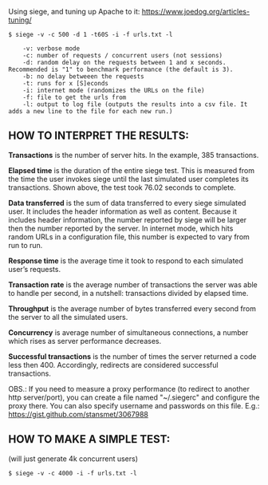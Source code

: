 Using siege, and tuning up Apache to it: https://www.joedog.org/articles-tuning/

    $ siege -v -c 500 -d 1 -t60S -i -f urls.txt -l

        -v: verbose mode
        -c: number of requests / concurrent users (not sessions)
        -d: random delay on the requests between 1 and x seconds. Recommended is "1" to benchmark performance (the default is 3).
        -b: no delay betweeen the requests
        -t: runs for x [S]econds
        -i: internet mode (randomizes the URLs on the file) 
        -f: file to get the urls from
        -l: output to log file (outputs the results into a csv file. It adds a new line to the file for each new run.)

## HOW TO INTERPRET THE RESULTS: 

**Transactions** is the number of server hits. In the example, 385 transactions.

**Elapsed time** is the duration of the entire siege test. This is measured from the time the user invokes siege until the last simulated user completes its transactions. Shown above, the test took 76.02 seconds to complete.

**Data transferred** is the sum of data transferred to every siege simulated user. It includes the header information as well as content. Because it includes header information, the number reported by siege will be larger then the number reported by the server. In internet mode, which hits random URLs in a configuration file, this number is expected to vary from run to run.

**Response time** is the average time it took to respond to each simulated user’s requests.

**Transaction rate** is the average number of transactions the server was able to handle per second, in a nutshell: transactions divided by elapsed time.

**Throughput** is the average number of bytes transferred every second from the server to all the simulated users.

**Concurrency** is average number of simultaneous connections, a number which rises as server performance decreases.

**Successful transactions** is the number of times the server returned a code less then 400. Accordingly, redirects are considered successful transactions.

OBS.: If you need to measure a proxy performance (to redirect to another http server/port), you can create a file named "~/.siegerc" and configure the proxy there. You can also specify username and passwords on this file. E.g.: https://gist.github.com/stansmet/3067988

## HOW TO MAKE A SIMPLE TEST:
(will just generate 4k concurrent users)

    $ siege -v -c 4000 -i -f urls.txt -l

